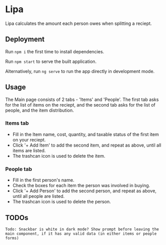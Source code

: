 # Lipa
Lipa calculates the amount each person owes when splitting a reciept.

## Deployment
Run `npm i` the first time to install dependencies.

Run `npm start` to serve the built application.

Alternatively, run `ng serve` to run the app directly in development mode.

## Usage
The Main page consists of 2 tabs - 'Items' and 'People'. The first tab asks for the list of items on the reciept, and the second tab asks for the list of people, and the item distribution.

### Items tab
- Fill in the Item name, cost, quantity, and taxable status of the first item on your reciept.
- Click '+ Add Item' to add the second item, and repeat as above, until all items are listed.
- The trashcan icon is used to delete the item.
    
### People tab
- Fill in the first person's name.
- Check the boxes for each item the person was involved in buying.
- Click '+ Add Person' to add the second person, and repeat as above, until all people are listed.
- The trashcan icon is used to delete the person.

## TODOs
`
Todo:
Snackbar is white in dark mode?
Show prompt before leaving the main component, if it has any valid data (in either items or people forms)
`
